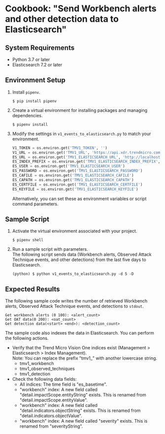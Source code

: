 # Cookbook: "Send Workbench alerts and other detection data to Elasticsearch"

## System Requirements

- Python 3.7 or later
- Elasticsearch 7.2 or later

## Environment Setup

1. Install `pipenv`.
    ```text
    $ pip install pipenv
    ```
2. Create a virtual environment for installing packages and managing dependencies.
    ```text
    $ pipenv install
    ```
3. Modify the settings in `v1_events_to_elasticsearch.py` to match your environment.
    ```python
    V1_TOKEN = os.environ.get('TMV1_TOKEN', '')
    V1_URL = os.environ.get('TMV1_URL', 'https://api.xdr.trendmicro.com')
    ES_URL = os.environ.get('TMV1_ELASTICSEARCH_URL', 'http://localhost:9200')
    ES_INDEX_PREFIX = os.environ.get('TMV1_ELASTICSEARCH_INDEX_PREFIX', 'tmv1_')
    ES_USER = os.environ.get('TMV1_ELASTICSEARCH_USER')
    ES_PASSWORD = os.environ.get('TMV1_ELASTICSEARCH_PASSWORD')
    ES_CAFILE = os.environ.get('TMV1_ELASTICSEARCH_CAFILE')
    ES_CAPATH = os.environ.get('TMV1_ELASTICSEARCH_CAPATH')
    ES_CERTFILE = os.environ.get('TMV1_ELASTICSEARCH_CERTFILE')
    ES_KEYFILE = os.environ.get('TMV1_ELASTICSEARCH_KEYFILE')
    ```
    Alternatively, you can set these as environment variables or script command parameters.

## Sample Script

1. Activate the virtual environment associated with your project.
    ```text
    $ pipenv shell
    ```
2. Run a sample script with parameters.  
    The following script sends data (Workbench alerts, Observed Attack Technique events, and other detections) from the last five days to Elasticsearch.
    ```text
    (python) $ python v1_events_to_elasticsearch.py -d 5 -D
    ```

## Expected Results

The following sample code writes the number of retrieved Workbench alerts, Observed Attack Technique events, and detections to `stdout`.
```text
Get workbench alerts (0 100): <alert_count>
Get OAT data(0 200): <oat_count>
Get detection data(<start> <end>): <detection_count>
```

The sample code also indexes the data in Elasticsearch. You can perform the following actions.

- Verify that the Trend Micro Vision One indices exist (Management > Elasticsearch > Index Management).  
    Note: You can replace the prefix "tmv1_" with another lowercase string.
    - tmv1\_workbench
    - tmv1\_observed\_techniques
    - tmv1\_detection
- Check the following data fields:
    - All indices: The time field is "es\_basetime".
    - "workbench" index: A new field called "detail.impactScope.entityString" exists. This is renamed from "detail.impactScope.entityValue".
    - "workbench" index: A new field called "detail.indicators.objectString" exists. This is renamed from "detail.indicators.objectValue".
    - "workbench" index: A new field called "severity" exists. This is renamed from "severityString".
